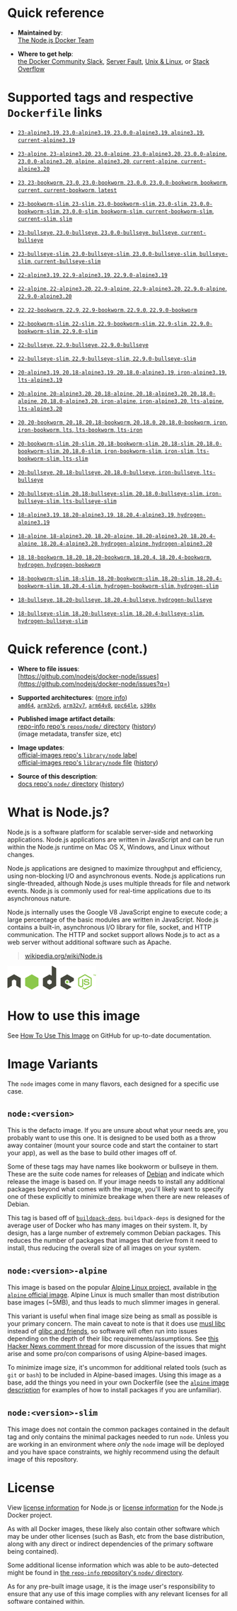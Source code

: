 <!--

********************************************************************************

WARNING:

    DO NOT EDIT "node/README.md"

    IT IS AUTO-GENERATED

    (from the other files in "node/" combined with a set of templates)

********************************************************************************

-->

# Quick reference

-	**Maintained by**:  
	[The Node.js Docker Team](https://github.com/nodejs/docker-node)

-	**Where to get help**:  
	[the Docker Community Slack](https://dockr.ly/comm-slack), [Server Fault](https://serverfault.com/help/on-topic), [Unix & Linux](https://unix.stackexchange.com/help/on-topic), or [Stack Overflow](https://stackoverflow.com/help/on-topic)

# Supported tags and respective `Dockerfile` links

-	[`23-alpine3.19`, `23.0-alpine3.19`, `23.0.0-alpine3.19`, `alpine3.19`, `current-alpine3.19`](https://github.com/nodejs/docker-node/blob/1ef28c2d9777d354513929cf85bca4d6fdac0dc3/23/alpine3.19/Dockerfile)

-	[`23-alpine`, `23-alpine3.20`, `23.0-alpine`, `23.0-alpine3.20`, `23.0.0-alpine`, `23.0.0-alpine3.20`, `alpine`, `alpine3.20`, `current-alpine`, `current-alpine3.20`](https://github.com/nodejs/docker-node/blob/1ef28c2d9777d354513929cf85bca4d6fdac0dc3/23/alpine3.20/Dockerfile)

-	[`23`, `23-bookworm`, `23.0`, `23.0-bookworm`, `23.0.0`, `23.0.0-bookworm`, `bookworm`, `current`, `current-bookworm`, `latest`](https://github.com/nodejs/docker-node/blob/1ef28c2d9777d354513929cf85bca4d6fdac0dc3/23/bookworm/Dockerfile)

-	[`23-bookworm-slim`, `23-slim`, `23.0-bookworm-slim`, `23.0-slim`, `23.0.0-bookworm-slim`, `23.0.0-slim`, `bookworm-slim`, `current-bookworm-slim`, `current-slim`, `slim`](https://github.com/nodejs/docker-node/blob/1ef28c2d9777d354513929cf85bca4d6fdac0dc3/23/bookworm-slim/Dockerfile)

-	[`23-bullseye`, `23.0-bullseye`, `23.0.0-bullseye`, `bullseye`, `current-bullseye`](https://github.com/nodejs/docker-node/blob/1ef28c2d9777d354513929cf85bca4d6fdac0dc3/23/bullseye/Dockerfile)

-	[`23-bullseye-slim`, `23.0-bullseye-slim`, `23.0.0-bullseye-slim`, `bullseye-slim`, `current-bullseye-slim`](https://github.com/nodejs/docker-node/blob/1ef28c2d9777d354513929cf85bca4d6fdac0dc3/23/bullseye-slim/Dockerfile)

-	[`22-alpine3.19`, `22.9-alpine3.19`, `22.9.0-alpine3.19`](https://github.com/nodejs/docker-node/blob/58c3b39e5948f82c594395857193cd97d01c690e/22/alpine3.19/Dockerfile)

-	[`22-alpine`, `22-alpine3.20`, `22.9-alpine`, `22.9-alpine3.20`, `22.9.0-alpine`, `22.9.0-alpine3.20`](https://github.com/nodejs/docker-node/blob/58c3b39e5948f82c594395857193cd97d01c690e/22/alpine3.20/Dockerfile)

-	[`22`, `22-bookworm`, `22.9`, `22.9-bookworm`, `22.9.0`, `22.9.0-bookworm`](https://github.com/nodejs/docker-node/blob/58c3b39e5948f82c594395857193cd97d01c690e/22/bookworm/Dockerfile)

-	[`22-bookworm-slim`, `22-slim`, `22.9-bookworm-slim`, `22.9-slim`, `22.9.0-bookworm-slim`, `22.9.0-slim`](https://github.com/nodejs/docker-node/blob/58c3b39e5948f82c594395857193cd97d01c690e/22/bookworm-slim/Dockerfile)

-	[`22-bullseye`, `22.9-bullseye`, `22.9.0-bullseye`](https://github.com/nodejs/docker-node/blob/58c3b39e5948f82c594395857193cd97d01c690e/22/bullseye/Dockerfile)

-	[`22-bullseye-slim`, `22.9-bullseye-slim`, `22.9.0-bullseye-slim`](https://github.com/nodejs/docker-node/blob/58c3b39e5948f82c594395857193cd97d01c690e/22/bullseye-slim/Dockerfile)

-	[`20-alpine3.19`, `20.18-alpine3.19`, `20.18.0-alpine3.19`, `iron-alpine3.19`, `lts-alpine3.19`](https://github.com/nodejs/docker-node/blob/8483b3edd9cc2a38360d88d360e3093d657ac3fe/20/alpine3.19/Dockerfile)

-	[`20-alpine`, `20-alpine3.20`, `20.18-alpine`, `20.18-alpine3.20`, `20.18.0-alpine`, `20.18.0-alpine3.20`, `iron-alpine`, `iron-alpine3.20`, `lts-alpine`, `lts-alpine3.20`](https://github.com/nodejs/docker-node/blob/8483b3edd9cc2a38360d88d360e3093d657ac3fe/20/alpine3.20/Dockerfile)

-	[`20`, `20-bookworm`, `20.18`, `20.18-bookworm`, `20.18.0`, `20.18.0-bookworm`, `iron`, `iron-bookworm`, `lts`, `lts-bookworm`, `lts-iron`](https://github.com/nodejs/docker-node/blob/8483b3edd9cc2a38360d88d360e3093d657ac3fe/20/bookworm/Dockerfile)

-	[`20-bookworm-slim`, `20-slim`, `20.18-bookworm-slim`, `20.18-slim`, `20.18.0-bookworm-slim`, `20.18.0-slim`, `iron-bookworm-slim`, `iron-slim`, `lts-bookworm-slim`, `lts-slim`](https://github.com/nodejs/docker-node/blob/8483b3edd9cc2a38360d88d360e3093d657ac3fe/20/bookworm-slim/Dockerfile)

-	[`20-bullseye`, `20.18-bullseye`, `20.18.0-bullseye`, `iron-bullseye`, `lts-bullseye`](https://github.com/nodejs/docker-node/blob/8483b3edd9cc2a38360d88d360e3093d657ac3fe/20/bullseye/Dockerfile)

-	[`20-bullseye-slim`, `20.18-bullseye-slim`, `20.18.0-bullseye-slim`, `iron-bullseye-slim`, `lts-bullseye-slim`](https://github.com/nodejs/docker-node/blob/8483b3edd9cc2a38360d88d360e3093d657ac3fe/20/bullseye-slim/Dockerfile)

-	[`18-alpine3.19`, `18.20-alpine3.19`, `18.20.4-alpine3.19`, `hydrogen-alpine3.19`](https://github.com/nodejs/docker-node/blob/619b871fb3d89dc6d6333914b46bf526e781eec5/18/alpine3.19/Dockerfile)

-	[`18-alpine`, `18-alpine3.20`, `18.20-alpine`, `18.20-alpine3.20`, `18.20.4-alpine`, `18.20.4-alpine3.20`, `hydrogen-alpine`, `hydrogen-alpine3.20`](https://github.com/nodejs/docker-node/blob/619b871fb3d89dc6d6333914b46bf526e781eec5/18/alpine3.20/Dockerfile)

-	[`18`, `18-bookworm`, `18.20`, `18.20-bookworm`, `18.20.4`, `18.20.4-bookworm`, `hydrogen`, `hydrogen-bookworm`](https://github.com/nodejs/docker-node/blob/619b871fb3d89dc6d6333914b46bf526e781eec5/18/bookworm/Dockerfile)

-	[`18-bookworm-slim`, `18-slim`, `18.20-bookworm-slim`, `18.20-slim`, `18.20.4-bookworm-slim`, `18.20.4-slim`, `hydrogen-bookworm-slim`, `hydrogen-slim`](https://github.com/nodejs/docker-node/blob/619b871fb3d89dc6d6333914b46bf526e781eec5/18/bookworm-slim/Dockerfile)

-	[`18-bullseye`, `18.20-bullseye`, `18.20.4-bullseye`, `hydrogen-bullseye`](https://github.com/nodejs/docker-node/blob/619b871fb3d89dc6d6333914b46bf526e781eec5/18/bullseye/Dockerfile)

-	[`18-bullseye-slim`, `18.20-bullseye-slim`, `18.20.4-bullseye-slim`, `hydrogen-bullseye-slim`](https://github.com/nodejs/docker-node/blob/619b871fb3d89dc6d6333914b46bf526e781eec5/18/bullseye-slim/Dockerfile)

# Quick reference (cont.)

-	**Where to file issues**:  
	[https://github.com/nodejs/docker-node/issues](https://github.com/nodejs/docker-node/issues?q=)

-	**Supported architectures**: ([more info](https://github.com/docker-library/official-images#architectures-other-than-amd64))  
	[`amd64`](https://hub.docker.com/r/amd64/node/), [`arm32v6`](https://hub.docker.com/r/arm32v6/node/), [`arm32v7`](https://hub.docker.com/r/arm32v7/node/), [`arm64v8`](https://hub.docker.com/r/arm64v8/node/), [`ppc64le`](https://hub.docker.com/r/ppc64le/node/), [`s390x`](https://hub.docker.com/r/s390x/node/)

-	**Published image artifact details**:  
	[repo-info repo's `repos/node/` directory](https://github.com/docker-library/repo-info/blob/master/repos/node) ([history](https://github.com/docker-library/repo-info/commits/master/repos/node))  
	(image metadata, transfer size, etc)

-	**Image updates**:  
	[official-images repo's `library/node` label](https://github.com/docker-library/official-images/issues?q=label%3Alibrary%2Fnode)  
	[official-images repo's `library/node` file](https://github.com/docker-library/official-images/blob/master/library/node) ([history](https://github.com/docker-library/official-images/commits/master/library/node))

-	**Source of this description**:  
	[docs repo's `node/` directory](https://github.com/docker-library/docs/tree/master/node) ([history](https://github.com/docker-library/docs/commits/master/node))

# What is Node.js?

Node.js is a software platform for scalable server-side and networking applications. Node.js applications are written in JavaScript and can be run within the Node.js runtime on Mac OS X, Windows, and Linux without changes.

Node.js applications are designed to maximize throughput and efficiency, using non-blocking I/O and asynchronous events. Node.js applications run single-threaded, although Node.js uses multiple threads for file and network events. Node.js is commonly used for real-time applications due to its asynchronous nature.

Node.js internally uses the Google V8 JavaScript engine to execute code; a large percentage of the basic modules are written in JavaScript. Node.js contains a built-in, asynchronous I/O library for file, socket, and HTTP communication. The HTTP and socket support allows Node.js to act as a web server without additional software such as Apache.

> [wikipedia.org/wiki/Node.js](https://en.wikipedia.org/wiki/Node.js)

![logo](https://raw.githubusercontent.com/docker-library/docs/01c12653951b2fe592c1f93a13b4e289ada0e3a1/node/logo.png)

# How to use this image

See [How To Use This Image](https://github.com/nodejs/docker-node/blob/master/README.md#how-to-use-this-image) on GitHub for up-to-date documentation.

# Image Variants

The `node` images come in many flavors, each designed for a specific use case.

## `node:<version>`

This is the defacto image. If you are unsure about what your needs are, you probably want to use this one. It is designed to be used both as a throw away container (mount your source code and start the container to start your app), as well as the base to build other images off of.

Some of these tags may have names like bookworm or bullseye in them. These are the suite code names for releases of [Debian](https://wiki.debian.org/DebianReleases) and indicate which release the image is based on. If your image needs to install any additional packages beyond what comes with the image, you'll likely want to specify one of these explicitly to minimize breakage when there are new releases of Debian.

This tag is based off of [`buildpack-deps`](https://hub.docker.com/_/buildpack-deps/). `buildpack-deps` is designed for the average user of Docker who has many images on their system. It, by design, has a large number of extremely common Debian packages. This reduces the number of packages that images that derive from it need to install, thus reducing the overall size of all images on your system.

## `node:<version>-alpine`

This image is based on the popular [Alpine Linux project](https://alpinelinux.org), available in [the `alpine` official image](https://hub.docker.com/_/alpine). Alpine Linux is much smaller than most distribution base images (~5MB), and thus leads to much slimmer images in general.

This variant is useful when final image size being as small as possible is your primary concern. The main caveat to note is that it does use [musl libc](https://musl.libc.org) instead of [glibc and friends](https://www.etalabs.net/compare_libcs.html), so software will often run into issues depending on the depth of their libc requirements/assumptions. See [this Hacker News comment thread](https://news.ycombinator.com/item?id=10782897) for more discussion of the issues that might arise and some pro/con comparisons of using Alpine-based images.

To minimize image size, it's uncommon for additional related tools (such as `git` or `bash`) to be included in Alpine-based images. Using this image as a base, add the things you need in your own Dockerfile (see the [`alpine` image description](https://hub.docker.com/_/alpine/) for examples of how to install packages if you are unfamiliar).

## `node:<version>-slim`

This image does not contain the common packages contained in the default tag and only contains the minimal packages needed to run `node`. Unless you are working in an environment where *only* the `node` image will be deployed and you have space constraints, we highly recommend using the default image of this repository.

# License

View [license information](https://github.com/nodejs/node/blob/master/LICENSE) for Node.js or [license information](https://github.com/nodejs/docker-node/blob/master/LICENSE) for the Node.js Docker project.

As with all Docker images, these likely also contain other software which may be under other licenses (such as Bash, etc from the base distribution, along with any direct or indirect dependencies of the primary software being contained).

Some additional license information which was able to be auto-detected might be found in [the `repo-info` repository's `node/` directory](https://github.com/docker-library/repo-info/tree/master/repos/node).

As for any pre-built image usage, it is the image user's responsibility to ensure that any use of this image complies with any relevant licenses for all software contained within.
